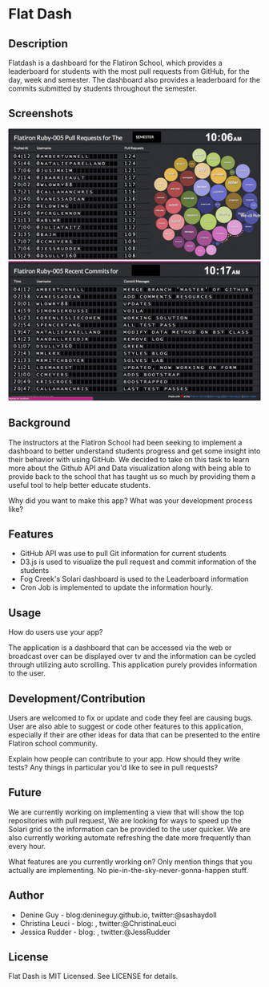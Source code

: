 # Flat Dash

## Description

Flatdash is a dashboard for the Flatiron School, which provides a leaderboard for students with the most pull requests from GitHub, for the day, week and semester. The dashboard also provides a leaderboard for the commits submitted by students throughout the semester.

## Screenshots
![Pull Request Leaderboard](/public/images/pull_request.png)
</br>
![Commit Leaderboard](/public/images/commits.png)


## Background

The instructors at the Flatiron School had been seeking to implement a dashboard to better understand students progress and get some insight into their behavior with using GitHub. We decided to take on this task to learn more about the Github API and Data visualization along with being able to provide back to the school that has taught us so much by providing them a useful tool to help better educate students.

Why did you want to make this app? What was your development process
like?

## Features

- GitHub API was use to pull Git information for current students
- D3.js is used to visualize the pull request and commit information of the students
- Fog Creek's Solari dashboard is used to the Leaderboard information
- Cron Job is implemented to update the information hourly.

## Usage

How do users use your app?

The application is a dashboard that can be accessed via the web or broadcast over can be displayed over tv and the information can be cycled through utilizing auto scrolling.  This application purely provides information to the user. 

## Development/Contribution

Users are welcomed to fix or update and code they feel are causing bugs.  User are also able to suggest or code other features to this application, especially if their are other ideas for data that can be presented to the entire Flatiron school community.

Explain how people can contribute to your app. How should they write tests?
Any things in particular you'd like to see in pull requests?

## Future

We are currently working on implementing a view that will show the top repositories with pull request,  We are looking for ways to speed up the Solari grid so the information can be provided to the user quicker.  We are also currently working automate refreshing the date more frequently than every hour.

What features are you currently working on? Only mention things that you
actually are implementing. No pie-in-the-sky-never-gonna-happen stuff.

## Author

- Denine Guy - blog:denineguy.github.io,   twitter:@sashaydoll
- Christina Leuci -  blog:  ,   twitter:@ChristinaLeuci
- Jessica Rudder -  blog:   ,   twitter:@JessRudder

## License

Flat Dash is MIT Licensed. See LICENSE for details.